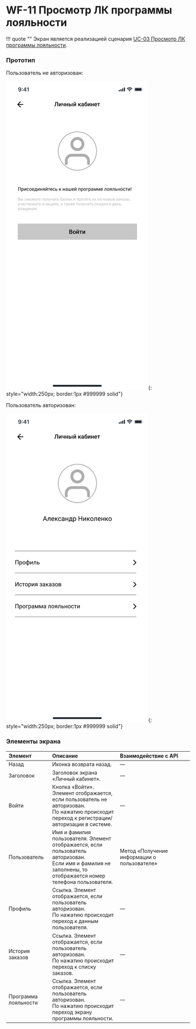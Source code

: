 # WF-11 Просмотр ЛК программы лояльности

!!! quote ""
    Экран является реализацией сценария [UC-03 Просмотр ЛК программы лояльности](../requirements/uc03.md).

### Прототип

Пользователь не авторизован:

![](../img/screen11-1.png){: style="width:250px; border:1px #999999 solid"}

Пользователь авторизован:

![](../img/screen11-2.png){: style="width:250px; border:1px #999999 solid"}
### Элементы экрана

| **Элемент**          | **Описание**                                                                                                                                                      | Взаимодействие&nbsp;с&nbsp;API              |
| :------------------- | :---------------------------------------------------------------------------------------------------------------------------------------------------------------- | :------------------------------------------ |
| Назад                | Иконка возврата назад.                                                                                                                                            | —                                           |
| Заголовок            | Заголовок экрана «Личный кабинет».                                                                                                                                | —                                           |
| Войти                | Кнопка «Войти». Элемент отображается, если пользователь не авторизован.<br>По нажатию происходит переход к регистрации/авторизации в системе.                     | —                                           |
| Пользователь         | Имя и фамилия пользователя. Элемент отображается, если пользователь авторизован.<br>Если имя и фамилия не заполнены, то отображается номер телефона пользователя. | Метод «Получение информации о пользователе» |
| Профиль              | Ссылка. Элемент отображается, если пользователь авторизован.<br>По нажатию происходит переход к данным пользователя.                                              | —                                           |
| История заказов      | Ссылка. Элемент отображается, если пользователь авторизован.<br>По нажатию происходит переход к списку заказов.                                                   | —                                           |
| Программа лояльности | Ссылка. Элемент отображается, если пользователь авторизован.<br>По нажатию происходит переход экрану программы лояльности.                                        | —                                           |

